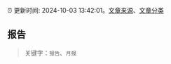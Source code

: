 :alarm_clock: 更新时间: 2024-10-03 13:42:01。[文章来源](/README.md)、[文章分类](/TAGS.md)

## 报告


> 关键字：`报告`、`月报`



